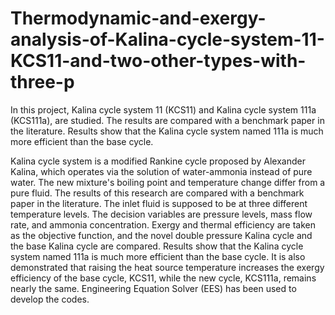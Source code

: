 # Thermodynamic-and-exergy-analysis-of-Kalina-cycle-system-11-KCS11-and-two-other-types-with-three-p
In this project, Kalina cycle system 11 (KCS11) and Kalina cycle system 111a (KCS111a), are studied. The results are compared with a benchmark paper in the literature. Results show that the Kalina cycle system named 111a is much more efficient than the base cycle.

Kalina cycle system is a modified Rankine cycle proposed by Alexander Kalina, which operates via the solution of water-ammonia instead of pure water. The new mixture's boiling point and temperature change differ from a pure fluid. The results of this research are compared with a benchmark paper in the literature. The inlet fluid is supposed to be at three different temperature levels. The decision variables are pressure levels, mass flow rate, and ammonia concentration. Exergy and thermal efficiency are taken as the objective function, and the novel double pressure Kalina cycle and the base Kalina cycle are compared. Results show that the Kalina cycle system named 111a is much more efficient than the base cycle. It is also demonstrated that raising the heat source temperature increases the exergy efficiency of the base cycle, KCS11, while the new cycle, KCS111a, remains nearly the same. Engineering Equation Solver (EES) has been used to develop the codes.
